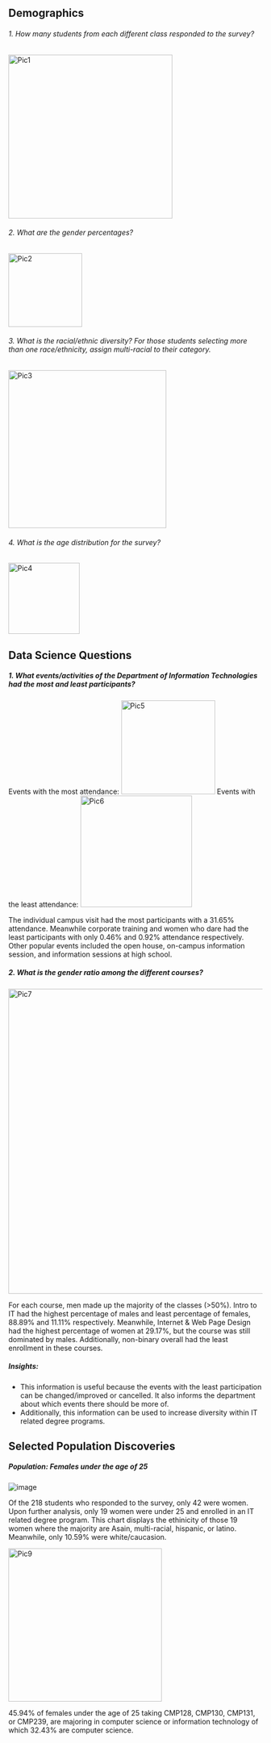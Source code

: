 ## Demographics

###### 1. How many students from each different class responded to the survey?

<img width="325" alt="Pic1" src="https://user-images.githubusercontent.com/124735350/229572555-fbc249da-5162-430b-b7cb-27c9e6aaf36a.png">


###### 2. What are the gender percentages?

<img width="146" alt="Pic2" src="https://user-images.githubusercontent.com/124735350/229572635-0251df0e-6397-4c30-a5cd-26b17207fc13.png">

###### 3. What is the racial/ethnic diversity? For those students selecting more than one race/ethnicity, assign multi-racial to their category.

<img width="313" alt="Pic3" src="https://user-images.githubusercontent.com/124735350/229572662-2c6f6bd4-3a4d-4dec-947d-ede0f73a91aa.png">

###### 4. What is the age distribution for the survey?

<img width="141" alt="Pic4" src="https://user-images.githubusercontent.com/124735350/229572700-39a6da36-05e6-4b14-94c0-0acb0240c75b.png">

## Data Science Questions

##### 1. What events/activities of the Department of Information Technologies had the most and least participants?

Events with the most attendance:
<img width="186" alt="Pic5" src="https://user-images.githubusercontent.com/124735350/229572893-4dd5867b-9c6a-4a05-9494-d326535a95f0.png">
Events with the least attendance:
<img width="221" alt="Pic6" src="https://user-images.githubusercontent.com/124735350/229572866-350aa197-4bfa-433c-bb66-00342f1e019b.png">


The individual campus visit had the most participants with a   31.65% attendance. Meanwhile corporate training and women who dare had the least participants with only 0.46% and 0.92% attendance respectively. Other popular events included the open house, on-campus information session, and information sessions at high school.

##### 2. What is the gender ratio among the different courses?

<img width="605" alt="Pic7" src="https://user-images.githubusercontent.com/124735350/229572934-0cf851f2-775b-4e60-8e84-a1304eca4f97.png">

For each course, men made up the majority of the classes (>50%). Intro to IT had the highest percentage of males and least percentage of females, 88.89% and 11.11% respectively. Meanwhile, Internet & Web Page Design had the highest percentage of women at 29.17%, but the course was still dominated by males. Additionally, non-binary overall had the least enrollment in these courses.

##### Insights:

- This information is useful because the events with the least participation can be changed/improved or cancelled. It also informs the department about which events there should be more of.
- Additionally, this information can be used to increase diversity within IT related degree programs.

## Selected Population Discoveries

##### Population: Females under the age of 25

![image](https://user-images.githubusercontent.com/124735350/229573229-f3b6fc1e-161e-4d7a-a5bf-6d8ee0234cd6.png)

Of the 218 students who responded to the survey, only 42 were women. Upon further analysis, only 19 women were under 25 and enrolled in an IT related degree program. This chart displays the ethinicity of those 19 women where the majority are Asain, multi-racial, hispanic, or latino. Meanwhile, only 10.59% were white/caucasion.

<img width="304" alt="Pic9" src="https://user-images.githubusercontent.com/124735350/229573162-9ad3f6b4-29cc-4096-8dd3-310b235153b5.png">

45.94% of females under the age of 25 taking CMP128, CMP130, CMP131, or CMP239, are majoring in computer science or information technology of which 32.43% are computer science.

